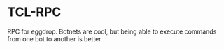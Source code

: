 # TCL-RPC
RPC for eggdrop. Botnets are cool, but being able to execute commands from one bot to another is better
